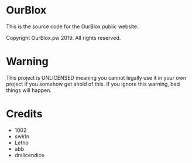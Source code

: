 # OurBlox

This is the source code for the OurBlox public website.

Copyright OurBlox.pw 2019. All rights reserved.

# Warning

This project is UNLICENSED meaning you cannot legally use it in your own project if you somehow get ahold of this. If you ignore this warning, bad things will happen.

# Credits

* 1002
* swirln
* Letho
* abb
* drslicendice